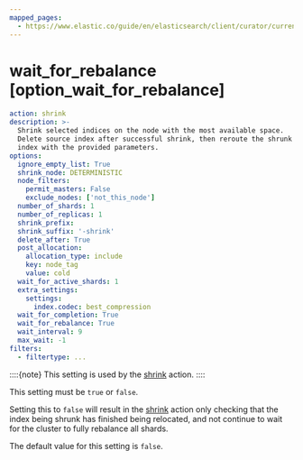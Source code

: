 ```yaml
---
mapped_pages:
  - https://www.elastic.co/guide/en/elasticsearch/client/curator/current/option_wait_for_rebalance.html
---
```


# wait_for_rebalance [option_wait_for_rebalance]

```yaml
action: shrink
description: >-
  Shrink selected indices on the node with the most available space.
  Delete source index after successful shrink, then reroute the shrunk
  index with the provided parameters.
options:
  ignore_empty_list: True
  shrink_node: DETERMINISTIC
  node_filters:
    permit_masters: False
    exclude_nodes: ['not_this_node']
  number_of_shards: 1
  number_of_replicas: 1
  shrink_prefix:
  shrink_suffix: '-shrink'
  delete_after: True
  post_allocation:
    allocation_type: include
    key: node_tag
    value: cold
  wait_for_active_shards: 1
  extra_settings:
    settings:
      index.codec: best_compression
  wait_for_completion: True
  wait_for_rebalance: True
  wait_interval: 9
  max_wait: -1
filters:
  - filtertype: ...
```

::::{note}
This setting is used by the [shrink](/reference/shrink.md) action.
::::


This setting must be `true` or `false`.

Setting this to `false` will result in the [shrink](/reference/shrink.md) action only checking that the index being shrunk has finished being relocated, and not continue to wait for the cluster to fully rebalance all shards.

The default value for this setting is `false`.

